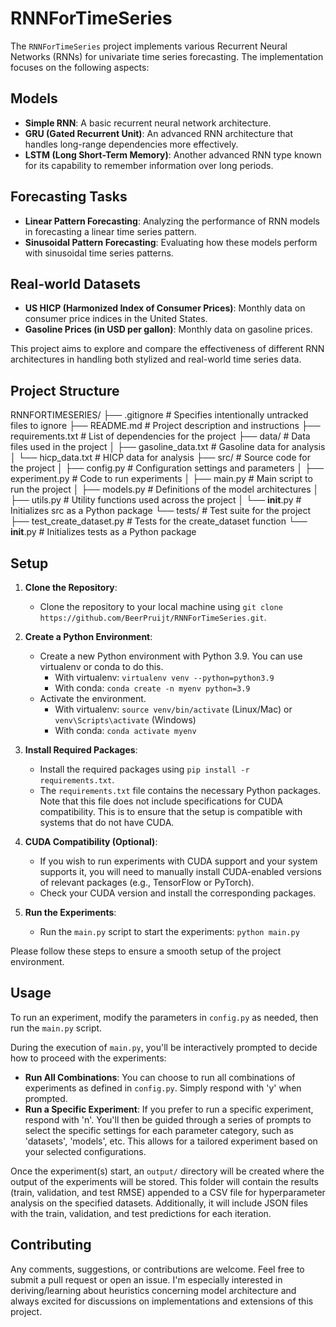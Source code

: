 # RNNForTimeSeries

The `RNNForTimeSeries` project implements various Recurrent Neural Networks (RNNs) for univariate time series forecasting. The implementation focuses on the following aspects:

## Models
- **Simple RNN**: A basic recurrent neural network architecture.
- **GRU (Gated Recurrent Unit)**: An advanced RNN architecture that handles long-range dependencies more effectively.
- **LSTM (Long Short-Term Memory)**: Another advanced RNN type known for its capability to remember information over long periods.

## Forecasting Tasks
- **Linear Pattern Forecasting**: Analyzing the performance of RNN models in forecasting a linear time series pattern.
- **Sinusoidal Pattern Forecasting**: Evaluating how these models perform with sinusoidal time series patterns.

## Real-world Datasets
- **US HICP (Harmonized Index of Consumer Prices)**: Monthly data on consumer price indices in the United States.
- **Gasoline Prices (in USD per gallon)**: Monthly data on gasoline prices.

This project aims to explore and compare the effectiveness of different RNN architectures in handling both stylized and real-world time series data.

## Project Structure

RNNFORTIMESERIES/
├── .gitignore                  # Specifies intentionally untracked files to ignore
├── README.md                   # Project description and instructions
├── requirements.txt            # List of dependencies for the project
├── data/                       # Data files used in the project
│   ├── gasoline_data.txt       # Gasoline data for analysis
│   └── hicp_data.txt           # HICP data for analysis
├── src/                        # Source code for the project
│   ├── config.py               # Configuration settings and parameters
│   ├── experiment.py           # Code to run experiments
│   ├── main.py                 # Main script to run the project
│   ├── models.py               # Definitions of the model architectures
│   ├── utils.py                # Utility functions used across the project
│   └── __init__.py             # Initializes src as a Python package
└── tests/                      # Test suite for the project
    ├── test_create_dataset.py  # Tests for the create_dataset function
    └── __init__.py             # Initializes tests as a Python package

## Setup

1. **Clone the Repository**:
   - Clone the repository to your local machine using `git clone https://github.com/BeerPruijt/RNNForTimeSeries.git`.

2. **Create a Python Environment**:
   - Create a new Python environment with Python 3.9. You can use virtualenv or conda to do this.
     - With virtualenv: `virtualenv venv --python=python3.9`
     - With conda: `conda create -n myenv python=3.9`
   - Activate the environment.
     - With virtualenv: `source venv/bin/activate` (Linux/Mac) or `venv\Scripts\activate` (Windows)
     - With conda: `conda activate myenv`

3. **Install Required Packages**:
   - Install the required packages using `pip install -r requirements.txt`.
   - The `requirements.txt` file contains the necessary Python packages. Note that this file does not include specifications for CUDA compatibility. This is to ensure that the setup is compatible with systems that do not have CUDA.

4. **CUDA Compatibility (Optional)**:
   - If you wish to run experiments with CUDA support and your system supports it, you will need to manually install CUDA-enabled versions of relevant packages (e.g., TensorFlow or PyTorch).
   - Check your CUDA version and install the corresponding packages.

5. **Run the Experiments**:
   - Run the `main.py` script to start the experiments: `python main.py`

Please follow these steps to ensure a smooth setup of the project environment.

## Usage

To run an experiment, modify the parameters in `config.py` as needed, then run the `main.py` script.

During the execution of `main.py`, you'll be interactively prompted to decide how to proceed with the experiments:
- **Run All Combinations**: You can choose to run all combinations of experiments as defined in `config.py`. Simply respond with 'y' when prompted.
- **Run a Specific Experiment**: If you prefer to run a specific experiment, respond with 'n'. You'll then be guided through a series of prompts to select the specific settings for each parameter category, such as 'datasets', 'models', etc. This allows for a tailored experiment based on your selected configurations.

Once the experiment(s) start, an `output/` directory will be created where the output of the experiments will be stored. This folder will contain the results (train, validation, and test RMSE) appended to a CSV file for hyperparameter analysis on the specified datasets. Additionally, it will include JSON files with the train, validation, and test predictions for each iteration.

## Contributing

Any comments, suggestions, or contributions are welcome. Feel free to submit a pull request or open an issue. I'm especially interested in deriving/learning about heuristics concerning model architecture and always excited for discussions on implementations and extensions of this project.

